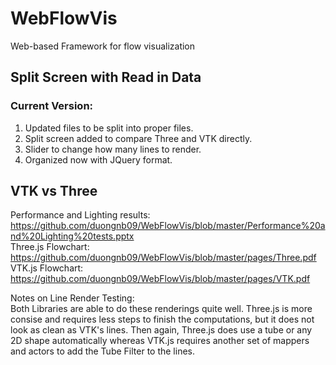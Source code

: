 # WebFlowVis
Web-based Framework for flow visualization
## Split Screen with Read in Data
### Current Version:
1. Updated files to be split into proper files.
1. Split screen added to compare Three and VTK directly.
1. Slider to change how many lines to render.
1. Organized now with JQuery format.

## VTK vs Three
Performance and Lighting results: https://github.com/duongnb09/WebFlowVis/blob/master/Performance%20and%20Lighting%20tests.pptx  
Three.js Flowchart: https://github.com/duongnb09/WebFlowVis/blob/master/pages/Three.pdf  
VTK.js Flowchart: https://github.com/duongnb09/WebFlowVis/blob/master/pages/VTK.pdf

Notes on Line Render Testing:  
Both Libraries are able to do these renderings quite well. Three.js is more consise and requires less steps to finish the computations, but it does not look as clean as VTK's lines. Then again, Three.js does use a tube or any 2D shape automatically whereas VTK.js requires another set of mappers and actors to add the Tube Filter to the lines. 
